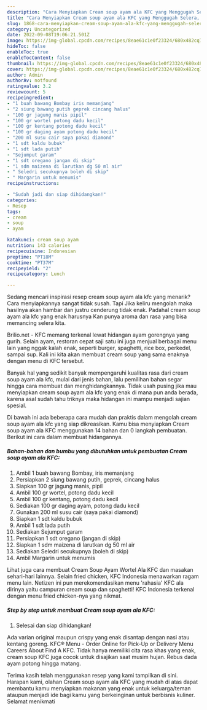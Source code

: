 ```yaml
---
description: "Cara Menyiapkan Cream soup ayam ala KFC yang Menggugah Selera, Buat Buka Puasa Sempurna"
title: "Cara Menyiapkan Cream soup ayam ala KFC yang Menggugah Selera, Buat Buka Puasa Sempurna"
slug: 1868-cara-menyiapkan-cream-soup-ayam-ala-kfc-yang-menggugah-selera-buat-buka-puasa-sempurna
category: Uncategorized
date: 2022-09-08T19:06:21.501Z
image: https://img-global.cpcdn.com/recipes/8eae61c1e0f23324/680x482cq70/cream-soup-ayam-ala-kfc-foto-resep-utama.jpg
hideToc: false
enableToc: true
enableTocContent: false
thumbnail: https://img-global.cpcdn.com/recipes/8eae61c1e0f23324/680x482cq70/cream-soup-ayam-ala-kfc-foto-resep-utama.jpg
cover: https://img-global.cpcdn.com/recipes/8eae61c1e0f23324/680x482cq70/cream-soup-ayam-ala-kfc-foto-resep-utama.jpg
author: Admin
authorAv: notfound
ratingvalue: 3.2
reviewcount: 5
recipeingredient:
- "1 buah bawang Bombay iris memanjang"
- "2 siung bawang putih geprek cincang halus"
- "100 gr jagung manis pipil"
- "100 gr wortel potong dadu kecil"
- "100 gr kentang potong dadu kecil"
- "100 gr daging ayam potong dadu kecil"
- "200 ml susu cair saya pakai diamond"
- "1 sdt kaldu bubuk"
- "1 sdt lada putih"
- "Sejumput garam"
- "1 sdt oregano jangan di skip"
- "1 sdm maizena di larutkan dg 50 ml air"
- " Seledri secukupnya boleh di skip"
- " Margarin untuk menumis"
recipeinstructions:

- "Sudah jadi dan siap dihidangkan!"
categories:
- Resep
tags:
- cream
- soup
- ayam

katakunci: cream soup ayam 
nutrition: 143 calories
recipecuisine: Indonesian
preptime: "PT18M"
cooktime: "PT37M"
recipeyield: "2"
recipecategory: Lunch

---
```



Sedang mencari inspirasi resep cream soup ayam ala kfc yang menarik? Cara menyiapkannya sangat tidak susah. Tapi Jika keliru mengolah maka hasilnya akan hambar dan justru cenderung tidak enak. Padahal cream soup ayam ala kfc yang enak harusnya Kan punya aroma dan rasa yang bisa memancing selera kita.


Brilio.net - KFC memang terkenal lewat hidangan ayam gorengnya yang gurih. Selain ayam, restoran cepat saji satu ini juga menjual berbagai menu lain yang nggak kalah enak, seperti burger, spaghetti, rice box, perkedel, sampai sup. Kali ini kita akan membuat cream soup yang sama enaknya dengan menu di KFC tersebut.

Banyak hal yang sedikit banyak mempengaruhi kualitas rasa dari cream soup ayam ala kfc, mulai dari jenis bahan, lalu pemilihan bahan segar hingga cara membuat dan menghidangkannya. Tidak usah pusing jika mau menyiapkan cream soup ayam ala kfc yang enak di mana pun anda berada, karena asal sudah tahu triknya maka hidangan ini mampu menjadi sajian spesial.


Di bawah ini ada beberapa cara mudah dan praktis dalam mengolah cream soup ayam ala kfc yang siap dikreasikan. Kamu bisa menyiapkan Cream soup ayam ala KFC menggunakan 14 bahan dan 0 langkah pembuatan. Berikut ini cara dalam membuat hidangannya.

<!--inarticleads1-->

##### Bahan-bahan dan bumbu yang dibutuhkan untuk pembuatan Cream soup ayam ala KFC:

1. Ambil 1 buah bawang Bombay, iris memanjang
1. Persiapkan 2 siung bawang putih, geprek, cincang halus
1. Siapkan 100 gr jagung manis, pipil
1. Ambil 100 gr wortel, potong dadu kecil
1. Ambil 100 gr kentang, potong dadu kecil
1. Sediakan 100 gr daging ayam, potong dadu kecil
1. Gunakan 200 ml susu cair (saya pakai diamond)
1. Siapkan 1 sdt kaldu bubuk
1. Ambil 1 sdt lada putih
1. Sediakan Sejumput garam
1. Persiapkan 1 sdt oregano (jangan di skip)
1. Siapkan 1 sdm maizena di larutkan dg 50 ml air
1. Sediakan  Seledri secukupnya (boleh di skip)
1. Ambil  Margarin untuk menumis


Lihat juga cara membuat Cream Soup Ayam Wortel Ala KFC dan masakan sehari-hari lainnya. Selain fried chicken, KFC Indonesia menawarkan ragam menu lain. Netizen ini pun merekomendasikan menu &#39;rahasia&#39; KFC ala dirinya yaitu campuran cream soup dan spaghetti! KFC Indonesia terkenal dengan menu fried chicken-nya yang nikmat. 

<!--inarticleads2-->

##### Step by step untuk membuat Cream soup ayam ala KFC:


1. Selesai dan siap dihidangkan!

Ada varian original maupun crispy yang enak disantap dengan nasi atau kentang goreng. KFC® Menu - Order Online for Pick-Up or Delivery Menu Careers About Find A KFC. Tidak hanya memiliki cita rasa khas yang enak, cream soup KFC juga cocok untuk disajikan saat musim hujan. Rebus dada ayam potong hingga matang. 

Terima kasih telah menggunakan resep yang kami tampilkan di sini. Harapan kami, olahan Cream soup ayam ala KFC yang mudah di atas dapat membantu kamu menyiapkan makanan yang enak untuk keluarga/teman ataupun menjadi ide bagi kamu yang berkeinginan untuk berbisnis kuliner. Selamat menikmati
